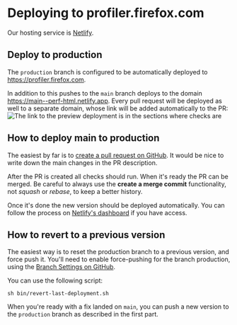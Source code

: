 # Deploying to profiler.firefox.com

Our hosting service is [Netlify](netlify.com).

## Deploy to production

The `production` branch is configured to be automatically deployed to
<https://profiler.firefox.com>.

In addition to this pushes to the `main` branch deploys to the domain
https://main--perf-html.netlify.app. Every pull request will be deployed as well to a
separate domain, whose link will be added automatically to the PR:
![The link to the preview deployment is in the sections where checks are](images/netlify-link.png)

## How to deploy main to production

The easiest by far is to
[create a pull request on GitHub](https://github.com/firefox-devtools/profiler/compare/production...main?expand=1).
It would be nice to write down the main changes in the PR description.

After the PR is created all checks should run. When it's ready the PR can be
merged. Be careful to always use the **create a merge commit** functionality,
not *squash* or *rebase*, to keep a better history.

Once it's done the new version should be deployed automatically. You can follow the
process on [Netlify's dashboard](https://app.netlify.com/sites/perf-html/deploys)
if you have access.

## How to revert to a previous version

The easiest way is to reset the production branch to a previous version, and
force push it. You'll need to enable force-pushing for the branch production,
using the [Branch Settings on GitHub](https://github.com/firefox-devtools/profiler/settings/branches).

You can use the following script:
```
sh bin/revert-last-deployment.sh
```

When you're ready with a fix landed on `main`, you can push a new version to the
`production` branch as described in the first part.
